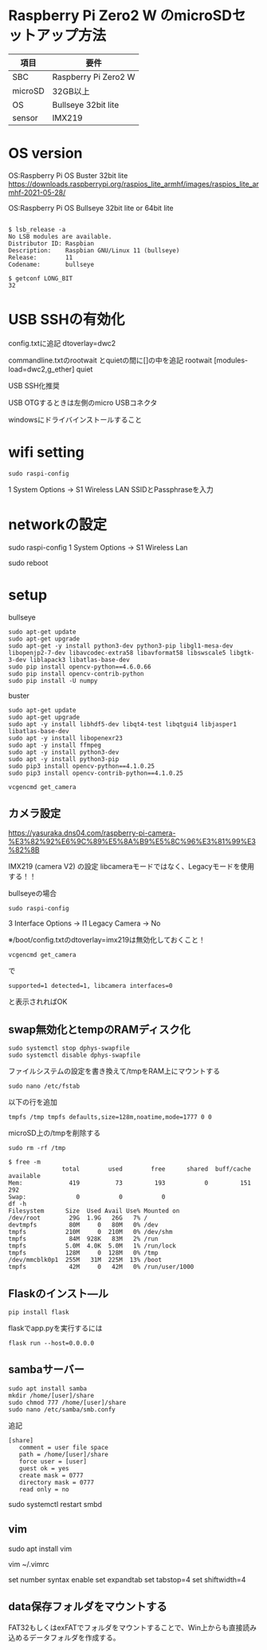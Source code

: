 # Raspberry Pi Zero2 W のmicroSDセットアップ方法

|項目|要件|
|-|-|
|SBC|Raspberry Pi Zero2 W|
|microSD|32GB以上|
|OS|Bullseye 32bit lite|
|sensor|IMX219|

# OS version

OS:Raspberry Pi OS Buster 32bit lite
https://downloads.raspberrypi.org/raspios_lite_armhf/images/raspios_lite_armhf-2021-05-28/


OS:Raspberry Pi OS Bullseye 32bit lite or 64bit lite

```

$ lsb_release -a
No LSB modules are available.
Distributor ID: Raspbian
Description:    Raspbian GNU/Linux 11 (bullseye)
Release:        11
Codename:       bullseye

$ getconf LONG_BIT
32
```

# USB SSHの有効化
config.txtに追記
dtoverlay=dwc2

commandline.txtのrootwait とquietの間に[]の中を追記
rootwait [modules-load=dwc2,g_ether] quiet



USB SSH化推奨

USB OTGするときは左側のmicro USBコネクタ

windowsにドライバインストールすること

# wifi setting
```
sudo raspi-config
```
1 System Options -> S1 Wireless LAN
SSIDとPassphraseを入力

# networkの設定
sudo raspi-config
 1 System Options -> S1 Wireless Lan

sudo reboot


# setup

bullseye
```
sudo apt-get update
sudo apt-get upgrade
sudo apt-get -y install python3-dev python3-pip libgl1-mesa-dev libopenjp2-7-dev libavcodec-extra58 libavformat58 libswscale5 libgtk-3-dev liblapack3 libatlas-base-dev
sudo pip install opencv-python==4.6.0.66
sudo pip install opencv-contrib-python
sudo pip install -U numpy
```

buster
```
sudo apt-get update
sudo apt-get upgrade
sudo apt -y install libhdf5-dev libqt4-test libqtgui4 libjasper1 libatlas-base-dev
sudo apt -y install libopenexr23
sudo apt -y install ffmpeg
sudo apt -y install python3-dev
sudo apt -y install python3-pip
sudo pip3 install opencv-python==4.1.0.25
sudo pip3 install opencv-contrib-python==4.1.0.25
```
```
vcgencmd get_camera
```

## カメラ設定
https://yasuraka.dns04.com/raspberry-pi-camera-%E3%82%92%E6%9C%89%E5%8A%B9%E5%8C%96%E3%81%99%E3%82%8B

IMX219 (camera V2) の設定
libcameraモードではなく、Legacyモードを使用する！！

bullseyeの場合
```
sudo raspi-config
```
3 Interface Options -> I1 Legacy Camera -> No

※/boot/config.txtのdtoverlay=imx219は無効化しておくこと！

```
vcgencmd get_camera
```
で
```
supported=1 detected=1, libcamera interfaces=0
```
と表示されればOK



## swap無効化とtempのRAMディスク化
```
sudo systemctl stop dphys-swapfile
sudo systemctl disable dphys-swapfile
```
ファイルシステムの設定を書き換えて/tmpをRAM上にマウントする
```
sudo nano /etc/fstab
```
以下の行を追加
```
tmpfs /tmp tmpfs defaults,size=128m,noatime,mode=1777 0 0
```
microSD上の/tmpを削除する
```
sudo rm -rf /tmp
```
```
$ free -m
               total        used        free      shared  buff/cache   available
Mem:             419          73         193           0         151         292
Swap:              0           0           0
df -h
Filesystem      Size  Used Avail Use% Mounted on
/dev/root        29G  1.9G   26G   7% /
devtmpfs         80M     0   80M   0% /dev
tmpfs           210M     0  210M   0% /dev/shm
tmpfs            84M  928K   83M   2% /run
tmpfs           5.0M  4.0K  5.0M   1% /run/lock
tmpfs           128M     0  128M   0% /tmp
/dev/mmcblk0p1  255M   31M  225M  13% /boot
tmpfs            42M     0   42M   0% /run/user/1000
```
## Flaskのインスト―ル
```
pip install flask
```
flaskでapp.pyを実行するには
```
flask run --host=0.0.0.0
```

## sambaサーバー
```
sudo apt install samba
mkdir /home/[user]/share
sudo chmod 777 /home/[user]/share
sudo nano /etc/samba/smb.confy
```
追記
```
[share]
   comment = user file space
   path = /home/[user]/share
   force user = [user]
   guest ok = yes
   create mask = 0777
   directory mask = 0777
   read only = no

```
sudo systemctl restart smbd

## vim
sudo apt install vim

vim ~/.vimrc

set number
syntax enable
set expandtab
set tabstop=4
set shiftwidth=4

## data保存フォルダをマウントする
FAT32もしくはexFATでフォルダをマウントすることで、Win上からも直接読み込めるデータフォルダを作成する。
